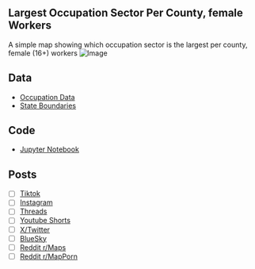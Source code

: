 ## Largest Occupation Sector Per County, female Workers
A simple map showing which occupation sector is the largest per county, female (16+) workers
![Image](https://drive.google.com/uc?export=view&id=)

## Data
* [Occupation Data](https://data.census.gov/table/ACSST5Y2023.S2401)
* [State Boundaries](https://www.census.gov/geographies/mapping-files/time-series/geo/carto-boundary-file.html)

## Code
* [Jupyter Notebook](FormatData.ipynb)

## Posts
- [ ] [Tiktok]()
- [ ] [Instagram]()
- [ ] [Threads]()
- [ ] [Youtube Shorts]()
- [ ] [X/Twitter]()
- [ ] [BlueSky]()
- [ ] [Reddit r/Maps]()
- [ ] [Reddit r/MapPorn]()
